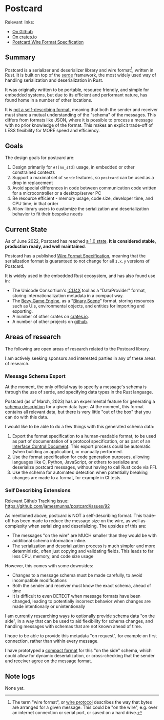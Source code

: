 # Postcard

Relevant links:

* [On Github](https://github.com/jamesmunns/postcard)
* [On crates.io](https://crates.io/crates/postcard)
* [Postcard Wire Format Specification]

[Postcard Wire Format Specification]: https://postcard.jamesmunns.com/

## Summary

Postcard is a serializer and deserializer library and wire format[^1], written in Rust. It is built on top of the [serde] framework, the most widely used way of handling serialization and deserialization in Rust.

It was originally written to be portable, resource friendly, and simple for embedded systems, but due to its efficient and performant nature, has found home in a number of other locations.

It is [not a self-describing format], meaning that both the sender and receiver must share a mutual understanding of the "schema" of the messages. This differs from formats like JSON, where it is possible to process a message with no prior knowledge of the format. This makes an explicit trade-off of LESS flexibility for MORE speed and efficiency.

[serde]: https://serde.rs/
[not a self-describing format]: https://postcard.jamesmunns.com/wire-format.html#non-self-describing-format
[wire protocol]: https://en.wikipedia.org/wiki/Wire_protocol
[^1]: The term "wire format", or [wire protocol] describes the way that bytes are arranged for a given message. This could be "on the wire", e.g. over an internet connection or serial port, or saved on a hard drive.

## Goals

The design goals for postcard are:

1. Design primarily for `#![no_std]` usage, in embedded or other constrained contexts
1. Support a maximal set of `serde` features, so `postcard` can be used as a drop in replacement
1. Avoid special differences in code between communication code written for a microcontroller or a desktop/server PC
1. Be resource efficient - memory usage, code size, developer time, and CPU time; in that order
1. Allow library users to customize the serialization and deserialization behavior to fit their bespoke needs

## Current State

As of June 2022, Postcard has reached [a 1.0 state]. **It is considered stable, production ready, and well maintained**.

Postcard has a published [Wire Format Specification][Postcard Wire Format Specification], meaning that the serialization format is guaranteed to not change for all `1.x.y` versions of Postcard.

It is widely used in the embedded Rust ecosystem, and has also found use in:

* The Unicode Consortium's [ICU4X] tool as a "DataProvider" format, storing internationalization metadata in a compact way.
* The [Bevy Game Engine], as a "[Binary Scene]" format, storing resources such as UIs, environmental objects, and entities for importing and exporting.
* A number of other crates on [crates.io](https://crates.io/crates/postcard/reverse_dependencies).
* A number of other projects on [github](https://github.com/jamesmunns/postcard/network/dependents).

[a 1.0 state]: https://jamesmunns.com/blog/postcard-1-0/
[ICU4X]: https://github.com/unicode-org/icu4x
[Bevy Game Engine]: https://bevyengine.org/
[Binary Scene]: https://bevyengine.org/news/bevy-0-9/#binary-scene-formats


## Areas of research

The following are open areas of research related to the Postcard library.

I am actively seeking sponsors and interested parties in any of these areas of research.

### Message Schema Export

At the moment, the only official way to specify a message's schema is through the use of serde, and specifying data types in the Rust language.

Postcard (as of March, 2023) has an experimental feature for generating a [schema description] for a given data type. At the moment, this format contains all relevant data, but there is very little "out of the box" that you can do with this data.

I would like to be able to do a few things with this generated schema data:

1. Export the format specification to a human-readable format, to be used as part of documentation of a protocol specification, or as part of an [Interface Control Document]. This export process could be automatic (when building an application), or manually performed.
1. Use the format specification for code generation purposes, allowing languages like C, Python, JavaScript, or others to serialize and deserialize postcard messages, without having to call Rust code via FFI.
1. Use the schema for automated detection when potentially breaking changes are made to a format, for example in CI tests.

[schema description]: https://docs.rs/postcard/latest/postcard/experimental/index.html#message-schema-generation
[Interface Control Document]: https://en.wikipedia.org/wiki/Interface_control_document

### Self Describing Extensions

Relevant Github Tracking issue: https://github.com/jamesmunns/postcard/issues/92

As mentioned above, postcard is NOT a self-describing format. This trade-off has been made to reduce the message size on the wire, as well as complexity when serializing and deserializing. The upsides of this are:

* The messages "on the wire" are MUCH smaller than they would be with additional schema information inline.
* The serialization and deserialization process is much simpler and more deterministic, often just copying and validating fields. This leads to far less CPU, memory, and code size usage

However, this comes with some downsides:

* Changes to a message schema must be made carefully, to avoid incompatible modifications
* Both the sender and receiver must know the exact schema, ahead of time
* It is difficult to even DETECT when message formats have been changed, leading to potentially incorrect behavior when changes are made intentionally or unintentionally

I am currently researching ways to optionally provide schema data "on the side", in a way that can be used to aid flexibility for schema changes, and handling messages with schemas that are not known ahead of time.

I hope to be able to provide this metadata "on request", for example on first connection, rather than within every message.

I have prototyped a [compact format] for this "on the side" schema, which could allow for dynamic deserialization, or cross-checking that the sender and receiver agree on the message format.

[compact format]: https://cohost.org/jamesmunns/post/960289-a-schema-in-128-byte

## Note logs

None yet.
